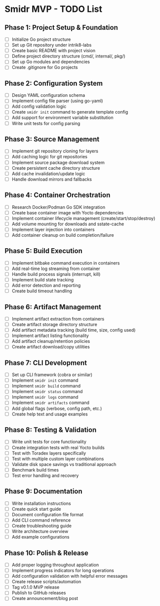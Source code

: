 # Smidr MVP - TODO List

## Phase 1: Project Setup & Foundation

- [ ] Initialize Go project structure
- [ ] Set up Git repository under intrik8-labs
- [ ] Create basic README with project vision
- [ ] Define project directory structure (cmd/, internal/, pkg/)
- [ ] Set up Go modules and dependencies
- [ ] Create .gitignore for Go projects

## Phase 2: Configuration System

- [ ] Design YAML configuration schema
- [ ] Implement config file parser (using go-yaml)
- [ ] Add config validation logic
- [ ] Create `smidr init` command to generate template config
- [ ] Add support for environment variable substitution
- [ ] Write unit tests for config parsing

## Phase 3: Source Management

- [ ] Implement git repository cloning for layers
- [ ] Add caching logic for git repositories
- [ ] Implement source package download system
- [ ] Create persistent cache directory structure
- [ ] Add cache invalidation/update logic
- [ ] Handle download mirrors and fallbacks

## Phase 4: Container Orchestration

- [ ] Research Docker/Podman Go SDK integration
- [ ] Create base container image with Yocto dependencies
- [ ] Implement container lifecycle management (create/start/stop/destroy)
- [ ] Add volume mounting for downloads and sstate-cache
- [ ] Implement layer injection into containers
- [ ] Add container cleanup on build completion/failure

## Phase 5: Build Execution

- [ ] Implement bitbake command execution in containers
- [ ] Add real-time log streaming from container
- [ ] Handle build process signals (interrupt, kill)
- [ ] Implement build state tracking
- [ ] Add error detection and reporting
- [ ] Create build timeout handling

## Phase 6: Artifact Management

- [ ] Implement artifact extraction from containers
- [ ] Create artifact storage directory structure
- [ ] Add artifact metadata tracking (build time, size, config used)
- [ ] Implement artifact listing functionality
- [ ] Add artifact cleanup/retention policies
- [ ] Create artifact download/copy utilities

## Phase 7: CLI Development

- [ ] Set up CLI framework (cobra or similar)
- [ ] Implement `smidr init` command
- [ ] Implement `smidr build` command
- [ ] Implement `smidr status` command
- [ ] Implement `smidr logs` command
- [ ] Implement `smidr artifacts` command
- [ ] Add global flags (verbose, config path, etc.)
- [ ] Create help text and usage examples

## Phase 8: Testing & Validation

- [ ] Write unit tests for core functionality
- [ ] Create integration tests with real Yocto builds
- [ ] Test with Toradex layers specifically
- [ ] Test with multiple custom layer combinations
- [ ] Validate disk space savings vs traditional approach
- [ ] Benchmark build times
- [ ] Test error handling and recovery

## Phase 9: Documentation

- [ ] Write installation instructions
- [ ] Create quick start guide
- [ ] Document configuration file format
- [ ] Add CLI command reference
- [ ] Create troubleshooting guide
- [ ] Write architecture overview
- [ ] Add example configurations

## Phase 10: Polish & Release

- [ ] Add proper logging throughout application
- [ ] Implement progress indicators for long operations
- [ ] Add configuration validation with helpful error messages
- [ ] Create release scripts/automation
- [ ] Tag v0.1.0 MVP release
- [ ] Publish to GitHub releases
- [ ] Create announcement/blog post

